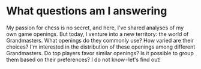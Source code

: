 # What questions am I answering
My passion for chess is no secret, and here, I've shared analyses of my own game openings. But today, I venture into a new territory: the world of Grandmasters. What openings do they commonly use? How varied are their choices? I'm interested in the distribution of these openings among different Grandmasters. Do top players favor similar openings? Is it possible to group them based on their preferences? I do not know - let's find out!
